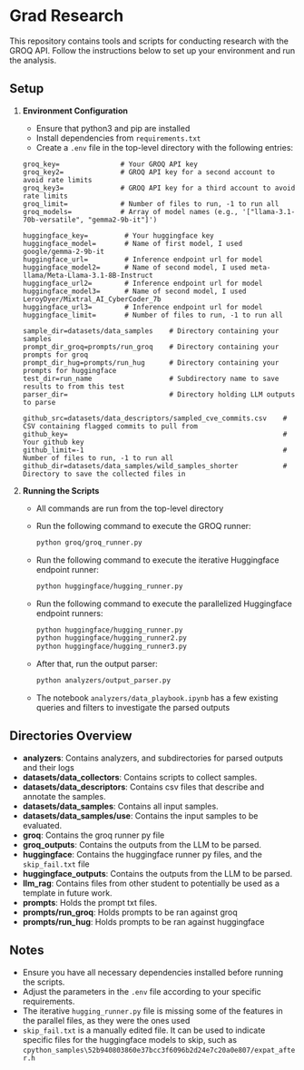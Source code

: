 # Grad Research

This repository contains tools and scripts for conducting research with the GROQ API. Follow the instructions below to set up your environment and run the analysis.

## Setup

1. **Environment Configuration**
   - Ensure that python3 and pip are installed
   - Install dependencies from `requirements.txt`
   - Create a `.env` file in the top-level directory with the following entries:

    ```plaintext
    groq_key=               # Your GROQ API key
    groq_key2=              # GROQ API key for a second account to avoid rate limits
    groq_key3=              # GROQ API key for a third account to avoid rate limits
    groq_limit=             # Number of files to run, -1 to run all
    groq_models=            # Array of model names (e.g., '["llama-3.1-70b-versatile", "gemma2-9b-it"]')

    huggingface_key=         # Your huggingface key
    huggingface_model=       # Name of first model, I used google/gemma-2-9b-it
    huggingface_url=         # Inference endpoint url for model
    huggingface_model2=      # Name of second model, I used meta-llama/Meta-Llama-3.1-8B-Instruct
    huggingface_url2=        # Inference endpoint url for model
    huggingface_model3=      # Name of second model, I used LeroyDyer/Mixtral_AI_CyberCoder_7b
    huggingface_url3=        # Inference endpoint url for model
    huggingface_limit=       # Number of files to run, -1 to run all

    sample_dir=datasets/data_samples    # Directory containing your samples
    prompt_dir_groq=prompts/run_groq    # Directory containing your prompts for groq
    prompt_dir_hug=prompts/run_hug      # Directory containing your prompts for huggingface
    test_dir=run_name                   # Subdirectory name to save results to from this test
    parser_dir=                         # Directory holding LLM outputs to parse

    github_src=datasets/data_descriptors/sampled_cve_commits.csv    # CSV containing flagged commits to pull from
    github_key=                                                     # Your github key
    github_limit=-1                                                 # Number of files to run, -1 to run all
    github_dir=datasets/data_samples/wild_samples_shorter           # Directory to save the collected files in
     ```

2. **Running the Scripts**
   - All commands are run from the top-level directory
   - Run the following command to execute the GROQ runner:

     ```bash
     python groq/groq_runner.py
     ```

   - Run the following command to execute the iterative Huggingface endpoint runner:

     ```bash
     python huggingface/hugging_runner.py
     ```

   - Run the following command to execute the parallelized Huggingface endpoint runners:

     ```bash
     python huggingface/hugging_runner.py
     python huggingface/hugging_runner2.py
     python huggingface/hugging_runner3.py
     ```

   - After that, run the output parser:

     ```bash
     python analyzers/output_parser.py
     ```

   - The notebook `analyzers/data_playbook.ipynb` has a few existing queries and filters to investigate the parsed outputs

## Directories Overview

- **analyzers**: Contains analyzers, and subdirectories for parsed outputs and their logs 
- **datasets/data_collectors**: Contains scripts to collect samples.
- **datasets/data_descriptors**: Contains csv files that describe and annotate the samples.
- **datasets/data_samples**: Contains all input samples.
- **datasets/data_samples/use**: Contains the input samples to be evaluated.
- **groq**: Contains the groq runner py file
- **groq_outputs**: Contains the outputs from the LLM to be parsed.
- **huggingface**: Contains the huggingface runner py files, and the `skip_fail.txt` file
- **huggingface_outputs**: Contains the outputs from the LLM to be parsed.
- **llm_rag**: Contains files from other student to potentially be used as a template in future work.
- **prompts**: Holds the prompt txt files.
- **prompts/run_groq**: Holds prompts to be ran against groq
- **prompts/run_hug**: Holds prompts to be ran against huggingface

## Notes

- Ensure you have all necessary dependencies installed before running the scripts.
- Adjust the parameters in the `.env` file according to your specific requirements.
- The iterative `hugging_runner.py` file is missing some of the features in the parallel files, as they were the ones used 
- `skip_fail.txt` is a manually edited file. It can be used to indicate specific files for the huggingface models to skip, such as `cpython_samples\52b940803860e37bcc3f6096b2d24e7c20a0e807/expat_after.h`